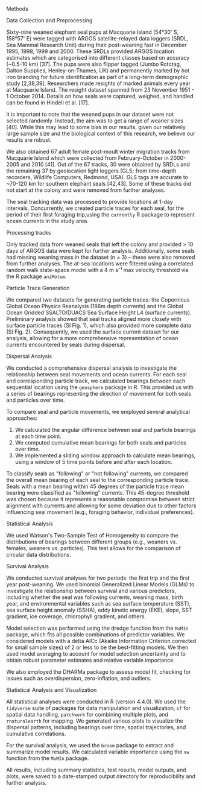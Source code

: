 Methods

Data Collection and Preprocessing

Sixty-nine weaned elephant seal pups at Macquarie Island (54°30' S, 158°57' E) were tagged with ARGOS satellite-relayed data loggers (SRDL, Sea Mammal Research Unit) during their post-weaning fast in December 1995, 1998, 1999 and 2000. These SRDLs provided ARGOS location estimates which are categorised into different classes based on accuracy (~0.5-10 km) [37]. The pups were also flipper tagged (Jumbo Rototag, Dalton Supplies, Henley-on-Thames, UK) and permanently marked by hot iron branding for future identification as part of a long-term demographic study [2,38,39]. Researchers made resights of marked animals every year at Macquarie Island. The resight dataset spanned from 23 November 1951 - 1 October 2014. Details on how seals were captured, weighed, and handled can be found in Hindell et al. [17].

It is important to note that the weaned pups in our dataset were not selected randomly. Instead, the aim was to get a range of weaner sizes [40]. While this may lead to some bias in our results, given our relatively large sample size and the biological context of this research, we believe our results are robust.

We also obtained 67 adult female post-moult winter migration tracks from Macquarie Island which were collected from February-October in 2000-2005 and 2010 [41]. Out of the 67 tracks, 30 were obtained by SRDLs and the remaining 37 by geolocation light loggers (GLS; from time-depth recorders, Wildlife Computers, Redmond, USA). GLS tags are accurate to ~70-120 km for southern elephant seals [42,43]. Some of these tracks did not start at the colony and were removed from further analyses.

The seal tracking data was processed to provide locations at 1-day intervals. Concurrently, we created particle traces for each seal, for the period of their first foraging trip,using the `currently` R package to represent ocean currents in the study area.

Processing tracks

Only tracked data from weaned seals that left the colony and provided > 10 days of ARGOS data were kept for further analysis. Additionally, some seals had missing weaning mass in the dataset (n = 3) – these were also removed from further analyses. The at-sea locations were filtered using a correlated random walk state-space model with a 4 m s⁻¹ max velocity threshold via the R package `aniMotum`.

Particle Trace Generation

We compared two datasets for generating particle traces: the Copernicus Global Ocean Physics Reanalysis (186m depth currents) and the Global Ocean Gridded SSALTO/DUACS Sea Surface Height L4 (surface currents). Preliminary analysis showed that seal tracks aligned more closely with surface particle traces (SI Fig. 1), which also provided more complete data (SI Fig. 2). Consequently, we used the surface current dataset for our analysis, allowing for a more comprehensive representation of ocean currents encountered by seals during dispersal.

Dispersal Analysis

We conducted a comprehensive dispersal analysis to investigate the relationship between seal movements and ocean currents. For each seal and corresponding particle track, we calculated bearings between each sequential location using the `geosphere` package in R. This provided us with a series of bearings representing the direction of movement for both seals and particles over time.

To compare seal and particle movements, we employed several analytical approaches:

1. We calculated the angular difference between seal and particle bearings at each time point.
2. We computed cumulative mean bearings for both seals and particles over time.
3. We implemented a sliding window approach to calculate mean bearings, using a window of 5 time points before and after each location.

To classify seals as "following" or "not following" currents, we compared the overall mean bearing of each seal to the corresponding particle trace. Seals with a mean bearing within 45 degrees of the particle trace mean bearing were classified as "following" currents. This 45-degree threshold was chosen because it represents a reasonable compromise between strict alignment with currents and allowing for some deviation due to other factors influencing seal movement (e.g., foraging behavior, individual preferences). 

Statistical Analysis

We used Watson's Two-Sample Test of Homogeneity to compare the distributions of bearings between different groups (e.g., weaners vs. females, weaners vs. particles). This test allows for the comparison of circular data distributions.

Survival Analysis

We conducted survival analyses for two periods: the first trip and the first year post-weaning. We used binomial Generalized Linear Models (GLMs) to investigate the relationship between survival and various predictors, including whether the seal was following currents, weaning mass, birth year, and environmental variables such as sea surface temperature (SST), sea surface height anomaly (SSHA), eddy kinetic energy (EKE), slope, SST gradient, ice coverage, chlorophyll gradient, and others.

Model selection was performed using the dredge function from the `MuMIn` package, which fits all possible combinations of predictor variables. We considered models with a delta AICc (Akaike Information Criterion corrected for small sample sizes) of 2 or less to be the best-fitting models. We then used model averaging to account for model selection uncertainty and to obtain robust parameter estimates and relative variable importance.

We also employed the DHARMa package to assess model fit, checking for issues such as overdispersion, zero-inflation, and outliers.

Statistical Analysis and Visualization

All statistical analyses were conducted in R (version 4.4.0). We used the `tidyverse` suite of packages for data manipulation and visualization, `sf` for spatial data handling, `patchwork` for combining multiple plots, and `rnaturalearth` for mapping. We generated various plots to visualize the dispersal patterns, including bearings over time, spatial trajectories, and cumulative correlations.

For the survival analysis, we used the `broom` package to extract and summarize model results. We calculated variable importance using the `sw` function from the `MuMIn` package.

All results, including summary statistics, test results, model outputs, and plots, were saved to a date-stamped output directory for reproducibility and further analysis.
